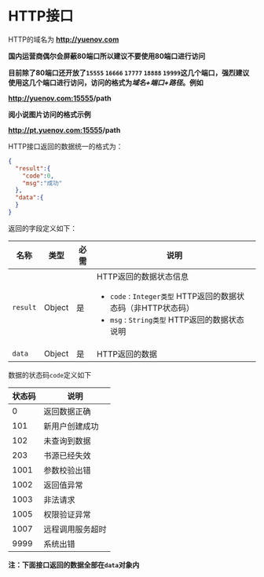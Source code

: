 # HTTP接口

HTTP的域名为 **<http://yuenov.com>**

**国内运营商偶尔会屏蔽80端口所以建议不要使用80端口进行访问**

**目前除了80端口还开放了`15555` `16666` `17777` `18888` `19999`这几个端口，强烈建议使用这几个端口进行访问，访问的格式为*域名+端口+路径*。例如**

<span id="domain">**<http://yuenov.com:15555>/path**

**阅小说图片访问的格式示例**

<span>**<http://pt.yuenov.com:15555>/path**

HTTP接口返回的数据统一的格式为：

``` json
{
  "result":{
    "code":0,
    "msg":"成功"
  },
  "data":{
  }
}
```
返回的字段定义如下：

|名称   | 类型  | 必需  | 说明  |
| ------------ | ------------| ------------ | ------------ |
| `result` | Object  | 是  | HTTP返回的数据状态信息<ul><li>`code` : `Integer类型` HTTP返回的数据状态码（非HTTP状态码）</li><li>`msg` : `String类型` HTTP返回的数据状态说明</li></ul>  |
|  `data` |  Object |  是 |   HTTP返回的数据|

数据的状态码`code`定义如下

|状态码|说明|
| ------------ | ------------ |
|0|返回数据正确|
|101|新用户创建成功|
|102|未查询到数据|
|203|书源已经失效|
|1001|参数校验出错|
|1002|返回值异常|
|1003|非法请求|
|1005|权限验证异常|
|1007|远程调用服务超时|
|9999|系统出错|

**注：下面接口返回的数据全部在`data`对象内**
